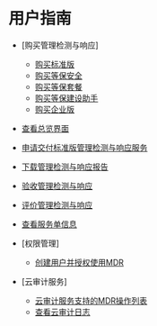 # 用户指南

-   [购买管理检测与响应]
    -   [购买标准版](购买标准版.md)
    -   [购买等保安全](购买等保安全.md)
    -   [购买等保套餐](购买等保套餐.md)
    -   [购买等保建设助手](购买等保建设助手.md)
    -   [购买企业版](购买企业版.md)

-   [查看总览界面](查看总览界面.md)
-   [申请交付标准版管理检测与响应服务](申请交付标准版管理检测与响应服务.md)
-   [下载管理检测与响应报告](下载管理检测与响应报告.md)
-   [验收管理检测与响应](验收管理检测与响应.md)
-   [评价管理检测与响应](评价管理检测与响应.md)
-   [查看服务单信息](查看服务单信息.md)
-   [权限管理]
    -   [创建用户并授权使用MDR](创建用户并授权使用MDR.md)

-   [云审计服务]
    -   [云审计服务支持的MDR操作列表](云审计服务支持的MDR操作列表.md)
    -   [查看云审计日志](查看云审计日志.md)

